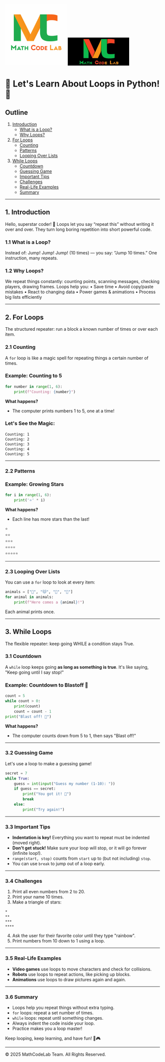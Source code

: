 <img src="../../../../CommonResources/Logo.MathCodeLab.Light.png#gh-light-mode-only" alt="MathCodeLab" width="200"/>
<img src="../../../../CommonResources/Logo.MathCodeLab.Dark.jpg#gh-dark-mode-only" alt="MathCodeLab" width="200"/>

# 🎉 Let's Learn About Loops in Python! 🎉

## Outline
1. [Introduction](#1-introduction)
    - [What is a Loop?](#11-what-is-a-loop)
    - [Why Loops?](#12-why-loops)
2. [For Loops](#2-for-loops)
    - [Counting](#21-counting)
    - [Patterns](#22-patterns)
    - [Looping Over Lists](#23-looping-over-lists)
3. [While Loops](#3-while-loops)
    - [Countdown](#31-countdown)
    - [Guessing Game](#32-guessing-game)
    - [Important Tips](#33-important-tips)
    - [Challenges](#34-challenges)
    - [Real-Life Examples](#35-real-life-examples)
    - [Summary](#36-summary)

---

## 1. Introduction
Hello, superstar coder! 🌟 Loops let you say “repeat this” without writing it over and over. They turn long boring repetition into short powerful code.

### 1.1 What is a Loop?
Instead of: Jump! Jump! Jump! (10 times) — you say: “Jump 10 times.” One instruction, many repeats.

### 1.2 Why Loops?
We repeat things constantly: counting points, scanning messages, checking players, drawing frames. Loops help you:
• Save time
• Avoid copy/paste mistakes
• React to changing data
• Power games & animations
• Process big lists efficiently

---

## 2. For Loops
The structured repeater: run a block a known number of times or over each item.

### 2.1 Counting
A `for` loop is like a magic spell for repeating things a certain number of times.

### Example: Counting to 5
```python
for number in range(1, 6):
    print(f"Counting: {number}")
```
**What happens?**
- The computer prints numbers 1 to 5, one at a time!

### Let's See the Magic:
```
Counting: 1
Counting: 2
Counting: 3
Counting: 4
Counting: 5
```

---

### 2.2 Patterns

### Example: Growing Stars
```python
for i in range(1, 6):
    print('⭐' * i)
```
**What happens?**
- Each line has more stars than the last!

```
⭐
⭐⭐
⭐⭐⭐
⭐⭐⭐⭐
⭐⭐⭐⭐⭐
```

---

### 2.3 Looping Over Lists
You can use a `for` loop to look at every item:
```python
animals = ["🐶", "🐱", "🐰", "🐼"]
for animal in animals:
    print(f"Here comes a {animal}!")
```
Each animal prints once.

---

## 3. While Loops
The flexible repeater: keep going WHILE a condition stays True.

### 3.1 Countdown

A `while` loop keeps going **as long as something is true**. It's like saying, "Keep going until I say stop!"

### Example: Countdown to Blastoff 🚀
```python
count = 5
while count > 0:
    print(count)
    count = count - 1
print("Blast off! 🚀")
```
**What happens?**
- The computer counts down from 5 to 1, then says "Blast off!"

---

### 3.2 Guessing Game

Let's use a loop to make a guessing game!
```python
secret = 7
while True:
    guess = int(input("Guess my number (1-10): "))
    if guess == secret:
        print("You got it! 🎉")
        break
    else:
        print("Try again!")
```

---

### 3.3 Important Tips

- **Indentation is key!** Everything you want to repeat must be indented (moved right).
- **Don't get stuck!** Make sure your loop will stop, or it will go forever (infinite loop!).
- `range(start, stop)` counts from `start` up to (but not including) `stop`.
- You can use `break` to jump out of a loop early.

---

### 3.4 Challenges

1. Print all even numbers from 2 to 20.
2. Print your name 10 times.
3. Make a triangle of stars:
```
*
**
***
****
```
4. Ask the user for their favorite color until they type "rainbow".
5. Print numbers from 10 down to 1 using a loop.

---

### 3.5 Real-Life Examples
- **Video games** use loops to move characters and check for collisions.
- **Robots** use loops to repeat actions, like picking up blocks.
- **Animations** use loops to draw pictures again and again.

---

### 3.6 Summary
- Loops help you repeat things without extra typing.
- `for` loops: repeat a set number of times.
- `while` loops: repeat until something changes.
- Always indent the code inside your loop.
- Practice makes you a loop master!

Keep looping, keep learning, and have fun! 🚀🎮

---
© 2025 MathCodeLab Team. All Rights Reserved.
